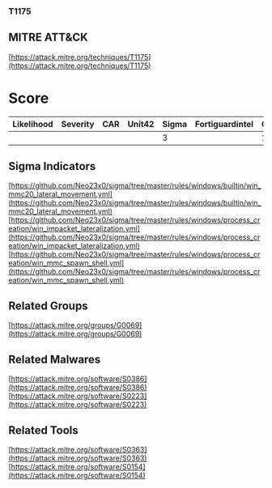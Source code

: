 
### T1175
## MITRE ATT&CK
[https://attack.mitre.org/techniques/T1175](https://attack.mitre.org/techniques/T1175)

# Score

| Likelihood | Severity | CAR | Unit42 | Sigma | Fortiguardintel | Groups | Malwares | Tools |
| ---------- | -------- | --- | ------ | ----- | --------------- | ---  | --- | --- |
 |   |   |   |   | 3 |   | 1 | 2 | 2 |



## Sigma Indicators

[https://github.com/Neo23x0/sigma/tree/master/rules/windows/builtin/win_mmc20_lateral_movement.yml](https://github.com/Neo23x0/sigma/tree/master/rules/windows/builtin/win_mmc20_lateral_movement.yml)
[https://github.com/Neo23x0/sigma/tree/master/rules/windows/process_creation/win_impacket_lateralization.yml](https://github.com/Neo23x0/sigma/tree/master/rules/windows/process_creation/win_impacket_lateralization.yml)
[https://github.com/Neo23x0/sigma/tree/master/rules/windows/process_creation/win_mmc_spawn_shell.yml](https://github.com/Neo23x0/sigma/tree/master/rules/windows/process_creation/win_mmc_spawn_shell.yml)
[]()


## Related Groups

[https://attack.mitre.org/groups/G0069](https://attack.mitre.org/groups/G0069)
[]()


## Related Malwares

[https://attack.mitre.org/software/S0386](https://attack.mitre.org/software/S0386)
[https://attack.mitre.org/software/S0223](https://attack.mitre.org/software/S0223)
[]()


## Related Tools

[https://attack.mitre.org/software/S0363](https://attack.mitre.org/software/S0363)
[https://attack.mitre.org/software/S0154](https://attack.mitre.org/software/S0154)
[]()
